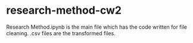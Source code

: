 # research-method-cw2
Research Method.ipynb is the main file which has the code written for file cleaning.
.csv files are the transformed files.

